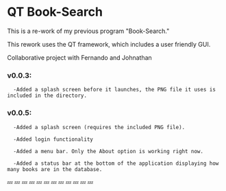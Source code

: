 # QT Book-Search


This is a re-work of my previous program "Book-Search."

This rework uses the QT framework, which includes a user friendly GUI.

Collaborative project with Fernando and Johnathan



### v0.0.3:
      -Added a splash screen before it launches, the PNG file it uses is included in the directory.

### v0.0.5:

      -Added a splash screen (requires the included PNG file).
      
      -Added login functionality
      
      -Added a menu bar. Only the About option is working right now.
      
      -Added a status bar at the bottom of the application displaying how many books are in the database.
      



:zzz: :zzz: :zzz: :zzz: :zzz: :zzz: :zzz: :zzz: :zzz: :zzz: :zzz: :zzz:
